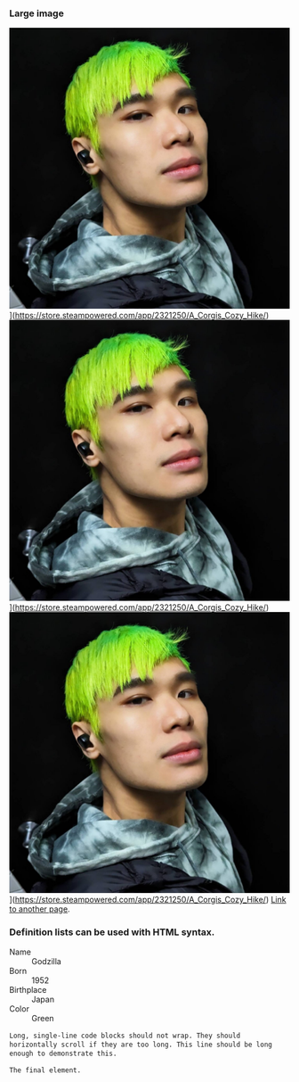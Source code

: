 
### Large image
![Branching](/profileimage.jpg)](https://store.steampowered.com/app/2321250/A_Corgis_Cozy_Hike/)
![Branching](/profileimage.jpg)](https://store.steampowered.com/app/2321250/A_Corgis_Cozy_Hike/)
![Branching](/profileimage.jpg)](https://store.steampowered.com/app/2321250/A_Corgis_Cozy_Hike/)
[Link to another page](./another-page.html).

### Definition lists can be used with HTML syntax.

<dl>
<dt>Name</dt>
<dd>Godzilla</dd>
<dt>Born</dt>
<dd>1952</dd>
<dt>Birthplace</dt>
<dd>Japan</dd>
<dt>Color</dt>
<dd>Green</dd>
</dl>

```
Long, single-line code blocks should not wrap. They should horizontally scroll if they are too long. This line should be long enough to demonstrate this.
```

```
The final element.
```
